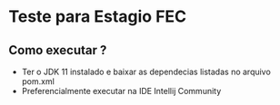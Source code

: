 # Teste para Estagio FEC
## Como executar ? 
- Ter o JDK 11 instalado e baixar as dependecias listadas no arquivo pom.xml
- Preferencialmente executar na IDE Intellij Community
